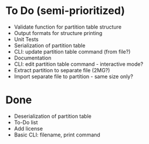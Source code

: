 # To Do (semi-prioritized)
* Validate function for partition table structure
* Output formats for structure printing
* Unit Tests
* Serialization of partition table
* CLI: update partition table command (from file?)
* Documentation
* CLI: edit partition table command - interactive mode?
* Extract partition to separate file (2MG?)
* Import separate file to partition - same size only?

# Done
* Deserialization of partition table
* To-Do list
* Add license
* Basic CLI: filename, print command
